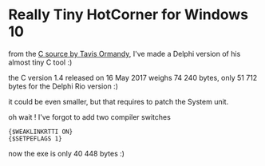# Really Tiny HotCorner for Windows 10

from the [C source by Tavis Ormandy](https://github.com/taviso/hotcorner), I've made a Delphi version of his almost tiny C tool :)

the C version 1.4 released on 16 May 2017 weighs 74 240 bytes, only 51 712 bytes for the Delphi Rio version :)

it could be even smaller, but that requires to patch the System unit.

oh wait ! I've forgot to add two compiler switches
```
{$WEAKLINKRTTI ON}
{$SETPEFLAGS 1}
```

now the exe is only 40 448 bytes :)
